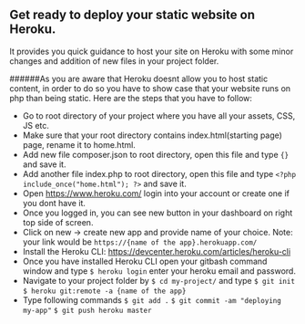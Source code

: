 
## Get ready to deploy your static website on Heroku.

It provides you quick guidance to host your site on Heroku with some minor changes and addition of new files in your project folder.

######As you are aware that Heroku doesnt allow you to host static content, in order to do so you have to show case that your website runs on php than being static. Here are the steps that you have to follow:



- Go to root directory of your project where you have all your assets, CSS, JS etc. 
- Make sure that your root directory contains index.html(starting page) page, rename it to home.html.
- Add new file composer.json to root directory, open this file and type `{}` and save it.
- Add another file index.php to root directory, open this file and type `<?php include_once("home.html"); ?>` and save it.
- Open https://www.heroku.com/ login into your account or create one if you dont have it.
- Once you logged in, you can see new button in your dashboard on right top side of screen.
- Click on new -> create new app and provide name of your choice. Note: your link would be `https://{name of the app}.herokuapp.com/` 
- Install the Heroku CLI: https://devcenter.heroku.com/articles/heroku-cli
- Once you have installed Heroku CLI open your gitbash command window and type `$ heroku login` enter your heroku email and password.
- Navigate to your project folder by `$ cd my-project/` and type
    `$ git init                                                     `
    `$ heroku git:remote -a {name of the app}`
- Type following commands
`$ git add .`
`$ git commit -am "deploying my-app"`
`$ git push heroku master`

